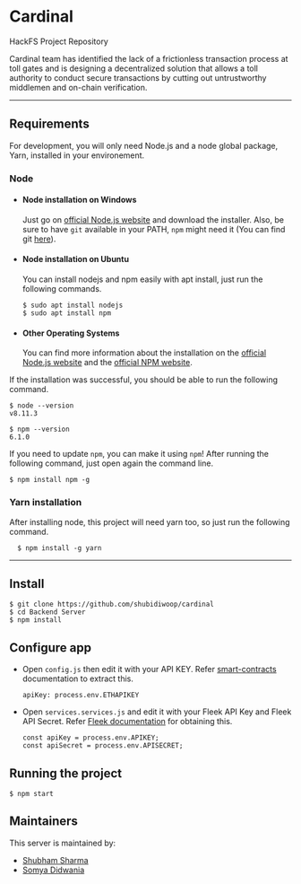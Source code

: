 # Cardinal 
HackFS Project Repository

Cardinal team has identified the lack of a frictionless transaction process at toll gates and is designing a decentralized solution that allows a toll authority to conduct secure transactions by cutting out untrustworthy middlemen and on-chain verification.

---
## Requirements

For development, you will only need Node.js and a node global package, Yarn, installed in your environement.

### Node
- #### Node installation on Windows

  Just go on [official Node.js website](https://nodejs.org/) and download the installer.
Also, be sure to have `git` available in your PATH, `npm` might need it (You can find git [here](https://git-scm.com/)).

- #### Node installation on Ubuntu

  You can install nodejs and npm easily with apt install, just run the following commands.

      $ sudo apt install nodejs
      $ sudo apt install npm

- #### Other Operating Systems
  You can find more information about the installation on the [official Node.js website](https://nodejs.org/) and the [official NPM website](https://npmjs.org/).

If the installation was successful, you should be able to run the following command.

    $ node --version
    v8.11.3

    $ npm --version
    6.1.0

If you need to update `npm`, you can make it using `npm`! After running the following command, just open again the command line.

    $ npm install npm -g

###
### Yarn installation
  After installing node, this project will need yarn too, so just run the following command.

      $ npm install -g yarn

---

## Install

    $ git clone https://github.com/shubidiwoop/cardinal
    $ cd Backend Server
    $ npm install

## Configure app
  
- Open `config.js` then edit it with your API KEY. Refer [smart-contracts](https://github.com/shubidiwoop/cardinal/tree/master/Smart%20Contracts) documentation to extract this.

    ```shell
    apiKey: process.env.ETHAPIKEY

- Open `services.services.js` and edit it with your Fleek API Key and Fleek API Secret. Refer [Fleek documentation](https://docs.fleek.co/) for obtaining this.

    ```shell
    const apiKey = process.env.APIKEY;
    const apiSecret = process.env.APISECRET;

## Running the project

    $ npm start

## Maintainers
This server is maintained by:
* [Shubham Sharma](https://github.com/shubidiwoop)
* [Somya Didwania](https://github.com/somyadidwania)
